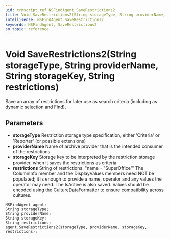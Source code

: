 ```yaml
---
uid: crmscript_ref_NSFindAgent_SaveRestrictions2
title: Void SaveRestrictions2(String storageType, String providerName, String storageKey, String restrictions)
intellisense: NSFindAgent.SaveRestrictions2
keywords: NSFindAgent, SaveRestrictions2
so.topic: reference
---
```


# Void SaveRestrictions2(String storageType, String providerName, String storageKey, String restrictions)

Save an array of restrictions for later use as search criteria (including as dynamic selection and Find). 

## Parameters

* **storageType** Restriction storage type specification, either 'Criteria' or 'Reporter' (or possible extensions)
* **providerName** Name of archive provider that is the intended consumer of the restrictions
* **storageKey** Storage key to be interpreted by the restriction storage provider, when it saves the restrictions as criteria
* **restrictions** String of restrictions. "name = 'SuperOffice'" The ColumnInfo member and the DisplayValues members need NOT be populated; it is enough to provide a name, operator and any values the operator may need. The IsActive is also saved. Values should be encoded using the CultureDataFormatter to ensure compatibility across cultures.

```crmscript
NSFindAgent agent;
String storageType;
String providerName;
String storageKey;
String restrictions;
agent.SaveRestrictions2(storageType, providerName, storageKey, restrictions);
```

